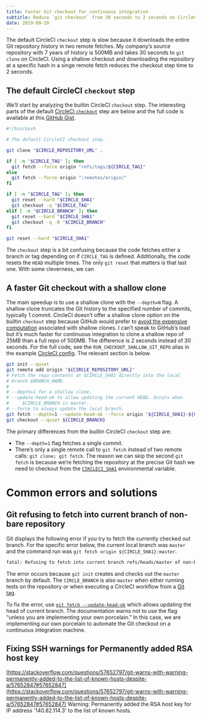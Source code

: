 ```yaml
---
title: Faster Git checkout for continuous integration
subtitle: Reduce `git checkout` from 30 seconds to 2 seconds on CircleCI.
date: 2019-09-20
---
```


The default CircleCI `checkout` step is slow because it downloads the
entire Git repository history in two remote fetches. My company’s
source repository with 7 years of history is 500MB and takes 30
seconds to `git clone` on CircleCI. Using a shallow checkout and
downloading the repository at a specific hash in a singe remote fetch
reduces the checkout step time to 2 seconds.

## The default CircleCI `checkout` step

We’ll start by analyzing the builtin CircleCI `checkout` step. The
interesting parts of the default [CircleCI `checkout`][checkout]
step are below and the full code is available at this [GitHub Gist][checkout-gist].

[checkout]: https://circleci.com/docs/2.0/configuration-reference/#checkout
[checkout-gist]: https://gist.github.com/jschaf/31d88678cbf733e9bb749ec0afdcc418

```bash
#!/bin/bash

# The default CircleCI checkout step.

git clone "$CIRCLE_REPOSITORY_URL" .

if [ -n "$CIRCLE_TAG" ]; then
  git fetch --force origin "refs/tags/${CIRCLE_TAG}"
else
  git fetch --force origin ":remotes/origin/"
fi

if [ -n "$CIRCLE_TAG" ]; then
  git reset --hard "$CIRCLE_SHA1"
  git checkout -q "$CIRCLE_TAG"
elif [ -n "$CIRCLE_BRANCH" ]; then
  git reset --hard "$CIRCLE_SHA1"
  git checkout -q -B "$CIRCLE_BRANCH"
fi

git reset --hard "$CIRCLE_SHA1"
```

The `checkout` step is a bit confusing because the code fetches either
a branch or tag depending on if `CIRCLE_TAG` is defined.
Additionally, the code resets the `HEAD` multiple times. The only `git
reset` that matters is that last one.  With some cleverness, we can

## A faster Git checkout with a shallow clone

The main speedup is to use a shallow clone with the `--depth=N`
flag. A shallow clone truncates the Git history to the specified
number of commits, typically 1 commit. CircleCI doesn’t offer a
shallow clone option on the builtin `checkout` step because GitHub
would prefer to [avoid the expensive computation][expensive-shallow]
associated with shallow clones. I can’t speak to GitHub’s load but
it’s much faster for continuous integration to clone a shallow repo of
25MB than a full repo of 500MB.  The difference is 2 seconds instead
of 30 seconds.  For the full code, see the
`RUN_CHECKOUT_SHALLOW_GIT_REPO` alias in the example [CircleCI config]. The
relevant section is below.

[expensive-shallow]: https://github.com/circleci/circleci-docs/issues/2040#issuecomment-368129275
[CircleCI config]: https://github.com/jschaf/ci_speed_test/blob/master/.circleci/config.yml

```bash
git init --quiet
git remote add origin "${CIRCLE_REPOSITORY_URL}"
# Fetch the repo contents at $CIRCLE_SHA1 directly into the local
# branch $BRANCH_NAME.
#
# --depth=1 for a shallow clone.
# --update-head-ok to allow updating the current HEAD. Occurs when
#     $CIRCLE_BRANCH is master.
# --force to always update the local branch.
git fetch --depth=1 --update-head-ok --force origin "${CIRCLE_SHA1}:${CIRCLE_BRANCH}"
git checkout --quiet ${CIRCLE_BRANCH}
```

The primary differences from the builtin CircleCI `checkout` step are:

-   The `--depth=1` flag fetches a single commit.
-   There’s only a single remote call to `git fetch` instead of two
    remote calls: `git clone; git fetch`.  The reason we can skip the
    second `git fetch` is because we’re fetching the repository at the
    precise Git hash we need to checkout from the
    [`CIRCLECI_SHA1`](https://circleci.com/docs/2.0/env-vars/)
    environmental variable.

# Common errors and solutions

## Git refusing to fetch into current branch of non-bare repository

Git displays the following error if you try to fetch the currently
checked out branch. For the specific error below, the current local
branch was `master` and the command run was `git fetch origin
${CIRCLE_SHA1}:master`.

```bash
fatal: Refusing to fetch into current branch refs/heads/master of non-bare repository
```

The error occurs because `git init` creates and checks out the
`master` branch by default.  The `CIRCLE_BRANCH` is also `master` when
either running tests on the repository or when executing a CircleCI
workflow from a [Git
tag](https://circleci.com/docs/2.0/workflows/#executing-workflows-for-a-git-tag).

To fix the error, use [`git fetch
--update-head-ok`](https://git-scm.com/docs/git-fetch#Documentation/git-fetch.txt---update-head-ok)
which allows updating the head of current branch.  The documentation
warns not to use the flag “unless you are implementing your own
porcelain.” In this case, we are implementing our own porcelain to
automate the Git checkout on a continuous integration machine.


## Fixing SSH warnings for Permanently added RSA host key

[https://stackoverflow.com/questions/57652797/git-warns-with-warning-permanently-added-to-the-list-of-known-hosts-despite-a/57652847#57652847](https://stackoverflow.com/questions/57652797/git-warns-with-warning-permanently-added-to-the-list-of-known-hosts-despite-a/57652847#57652847)
Warning: Permanently added the RSA host key for IP address '140.82.114.3' to the list of known hosts.
